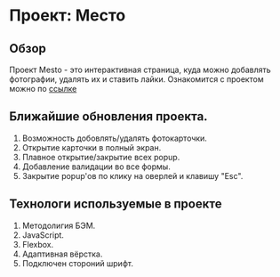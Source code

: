 # Проект: Место

## Обзор
Проект Mesto - это интерактивная страница, куда можно добавлять фотографии, удалять их и ставить лайки.
Ознакомится с проектом можно по [ссылке]()

## Ближайшие обновления проекта.

1) Возможность добовлять/удалять фотокарточки.
2) Открытие карточки в полный экран.
3) Плавное открытие/закрытие всех popup.
4) Добавление валидации во все формы.
5) Закрытие popup'ов по клику на оверлей и клавишу "Esc".

## Технологи используемые в проекте

1) Методолигия БЭМ.
2) JavaScript.
3) Flexbox.
4) Адаптивная вёрстка.
5) Подключен стороний шрифт.
